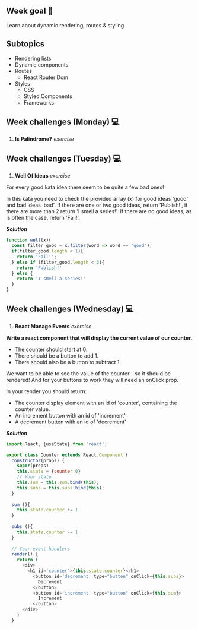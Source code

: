 ## Week goal 🏁

Learn about dynamic rendering, routes & styling

## Subtopics

* Rendering lists
* Dynamic components
* Routes
    * React Router Dom
* Styles
    * CSS
    * Styled Components
    * Frameworks

## Week challenges (Monday) 💻

1. **Is Palindrome?** *exercise*


## Week challenges (Tuesday) 💻

1. **Well Of Ideas** *exercise*

For every good kata idea there seem to be quite a few bad ones!

In this kata you need to check the provided array (x) for good ideas 'good' and bad ideas 'bad'. If there are one or two good ideas, return 'Publish!', if there are more than 2 return 'I smell a series!'. If there are no good ideas, as is often the case, return 'Fail!'.

***Solution***

```javascript
function well(x){
  const filter_good = x.filter(word => word == 'good');
  if(filter_good.length < 1){
    return 'Fail!';
  } else if (filter_good.length < 3){
    return 'Publish!'
  } else {
    return 'I smell a series!'
  }
}
```

## Week challenges (Wednesday) 💻

1. **React Manage Events** *exercise*

**Write a react component that will display the current value of our counter.**

* The counter should start at 0.
* There should be a button to add 1.
* There should also be a button to subtract 1.

We want to be able to see the value of the counter - so it should be rendered! And for your buttons to work they will need an onClick prop.

In your render you should return:

* The counter display element with an id of 'counter', containing the counter value.
* An increment button with an id of 'increment'
* A decrement button with an id of 'decrement'

***Solution***

```javascript
import React, {useState} from 'react';

export class Counter extends React.Component {
  constructor(props) {
    super(props)
    this.state = {counter:0}
    // Your state
    this.sum = this.sum.bind(this);
    this.subs = this.subs.bind(this);
  }
  
  sum (){
    this.state.counter += 1
  }
  
  subs (){
    this.state.counter -= 1
  }
  
  // Your event handlers 
  render() {
    return (
      <div>
        <h1 id='counter'>{this.state.counter}</h1>
          <button id='decrement' type="button" onClick={this.subs}>
            Decrement
          </button>
          <button id='increment' type="button" onClick={this.sum}>
            Increment
          </button>
      </div>
    )
  }
```
